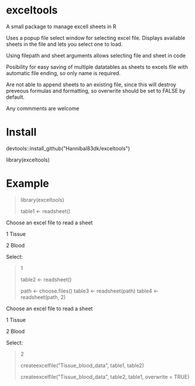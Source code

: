 # exceltools
A small package to manage excell sheets in R

Uses a popup file select window for selecting excel file.
Displays available sheets in the file and lets you select one to load.

Using filepath and sheet arguments allows selecting file and sheet in code

Posibility for easy saving of multiple datatables as sheets to excels file with automatic file ending, so only name is required.

Are not able to append sheets to an existing file, since this will destroy preveous formulas and formatting, so overwrite should be set to FALSE by default.

Any commments are welcome

# Install
devtools::install_github("Hannibal83dk/exceltools")

library(exceltools)

# Example

> library(exceltools)
> 
> table1 <- readsheet()
> 
Choose an excel file to read a sheet

1 Tissue 

2 Blood  

Select: 
> 1
>
> table2 <- readsheet()
> 
> path <- choose.files()
> table3 <- readsheet(path)
> table4 <- readsheet(path, 2)

Choose an excel file to read a sheet

1 Tissue 

2 Blood  

Select: 
> 2
>
> createexcelfile("Tissue_blood_data", table1, table2)
> 
> createexcelfile("Tissue_blood_data", table2, table1, overwrite = TRUE)

